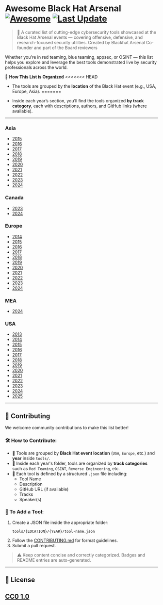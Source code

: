 # Awesome Black Hat Arsenal [![Awesome](https://awesome.re/badge.svg)](https://awesome.re) [![Last Update](https://img.shields.io/badge/Updated-June%202025-blue)](https://github.com/yourusername/awesome-blackhat-arsenal)

> 🚀 A curated list of cutting-edge cybersecurity tools showcased at the Black Hat Arsenal events — covering offensive, defensive, and research-focused security utilities. Created by Blackhat Arsenal Co-founder and part of the Board reviewers

Whether you're in red teaming, blue teaming, appsec, or OSINT — this list helps you explore and leverage the best tools demonstrated live by security professionals across the world.

📌 **How This List is Organized**
<<<<<<< HEAD
- The tools are grouped by the **location** of the Black Hat event (e.g., USA, Europe, Asia).
=======

- Inside each year’s section, you’ll find the tools organized **by track category**, each with descriptions, authors, and GitHub links (where available).
---
### Asia
- [2015](tools/Asia/2015/README.md)
- [2016](tools/Asia/2016/README.md)
- [2017](tools/Asia/2017/README.md)
- [2018](tools/Asia/2018/README.md)
- [2019](tools/Asia/2019/README.md)
- [2020](tools/Asia/2020/README.md)
- [2021](tools/Asia/2021/README.md)
- [2022](tools/Asia/2022/README.md)
- [2023](tools/Asia/2023/README.md)
- [2024](tools/Asia/2024/README.md)
### Canada
- [2023](tools/Canada/2023/README.md)
- [2024](tools/Canada/2024/README.md)
### Europe
- [2014](tools/Europe/2014/README.md)
- [2015](tools/Europe/2015/README.md)
- [2016](tools/Europe/2016/README.md)
- [2017](tools/Europe/2017/README.md)
- [2018](tools/Europe/2018/README.md)
- [2019](tools/Europe/2019/README.md)
- [2020](tools/Europe/2020/README.md)
- [2021](tools/Europe/2021/README.md)
- [2022](tools/Europe/2022/README.md)
- [2023](tools/Europe/2023/README.md)
- [2024](tools/Europe/2024/README.md)
### MEA
- [2024](tools/MEA/2024/README.md)
### USA
- [2013](tools/USA/2013/README.md)
- [2014](tools/USA/2014/README.md)
- [2015](tools/USA/2015/README.md)
- [2016](tools/USA/2016/README.md)
- [2017](tools/USA/2017/README.md)
- [2018](tools/USA/2018/README.md)
- [2019](tools/USA/2019/README.md)
- [2020](tools/USA/2020/README.md)
- [2021](tools/USA/2021/README.md)
- [2022](tools/USA/2022/README.md)
- [2023](tools/USA/2023/README.md)
- [2024](tools/USA/2024/README.md)
- [2025](tools/USA/2025/README.md)
---
## 🧩 Contributing
We welcome community contributions to make this list better!

### 🛠 How to Contribute:
- 📁 Tools are grouped by **Black Hat event location** (`USA`, `Europe`, etc.) and **year** inside `tools/`.
- 🧠 Inside each year's folder, tools are organized by **track categories** such as `Red Teaming`, `OSINT`, `Reverse Engineering`, etc.
- 📝 Each tool is defined by a structured `.json` file including:
  - Tool Name
  - Description
  - GitHub URL (if available)
  - Tracks
  - Speaker(s)

### 📄 To Add a Tool:
1. Create a JSON file inside the appropriate folder:
   ```
   tools/{LOCATION}/{YEAR}/tool-name.json
   ```
2. Follow the [CONTRIBUTING.md](CONTRIBUTING.md) for format guidelines.
3. Submit a pull request.

> ⚠️ Keep content concise and correctly categorized. Badges and README entries are auto-generated.
---
## 📄 License
[CC0 1.0](LICENSE)
---